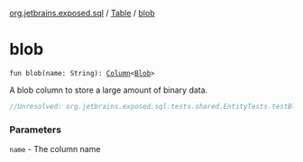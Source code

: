 [org.jetbrains.exposed.sql](../index.md) / [Table](index.md) / [blob](.)

# blob

`fun blob(name: String): `[`Column`](../-column/index.md)`<`[`Blob`](http://docs.oracle.com/javase/6/docs/api/java/sql/Blob.html)`>`

A blob column to store a large amount of binary data.

``` kotlin
//Unresolved: org.jetbrains.exposed.sql.tests.shared.EntityTests.testBlobField
```

### Parameters

`name` - The column name
